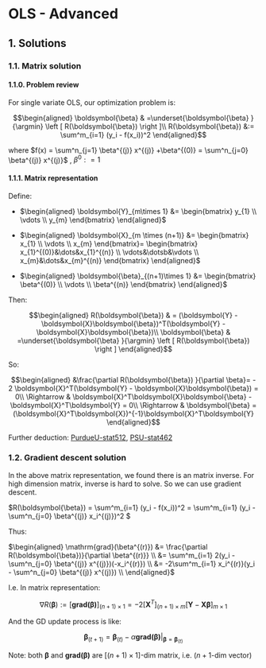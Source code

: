 # OLS - Advanced

## 1. Solutions

### 1.1. Matrix solution

####  1.1.0. Problem review

For single variate OLS, our optimization problem is:

$$\begin{aligned}
    \boldsymbol{\beta} & =\underset{\boldsymbol{\beta} }{\argmin} \left [ R(\boldsymbol{\beta}) \right ]\\
    R(\boldsymbol{\beta}) &:= \sum^m_{i=1} (y_i - f(x_i))^2
\end{aligned}$$

where $f(x) = \sum^n_{j=1} \beta^{(j)} x^{(j)} +\beta^{(0)} = \sum^n_{j=0} \beta^{(j)} x^{(j)}$ , $\beta^{0} : =1$

####  1.1.1. Matrix representation

Define:
- $\begin{aligned}
    \boldsymbol{Y}_{m\times 1} &= \begin{bmatrix}
           y_{1} \\
           \vdots \\
           y_{m}
         \end{bmatrix}
  \end{aligned}$

- $\begin{aligned}
    \boldsymbol{X}_{m \times (n+1)} &= \begin{bmatrix}
           x_{1} \\
           \vdots \\
           x_{m}
         \end{bmatrix}= \begin{bmatrix}
           x_{1}^{(0)}&\dots&x_{1}^{(n)} \\
           \vdots&\dotsb&\vdots \\
           x_{m}&\dots&x_{m}^{(n)}
         \end{bmatrix}
  \end{aligned}$

- $\begin{aligned}
    \boldsymbol{\beta}_{(n+1)\times 1} &= \begin{bmatrix}
           \beta^{(0)}  \\
           \vdots \\
           \beta^{(n)} 
         \end{bmatrix}
  \end{aligned}$

Then:

$$\begin{aligned}
    R(\boldsymbol{\beta}) & =  (\boldsymbol{Y} - \boldsymbol{X}\boldsymbol{\beta})^T(\boldsymbol{Y} - \boldsymbol{X}\boldsymbol{\beta})\\
     \boldsymbol{\beta} & =\underset{\boldsymbol{\beta} }{\argmin} \left [ R(\boldsymbol{\beta}) \right ]
\end{aligned}$$

So:

$$\begin{aligned}
    &\frac{\partial R(\boldsymbol{\beta}) }{\partial \beta}= - 2 \boldsymbol{X}^T(\boldsymbol{Y} - \boldsymbol{X}\boldsymbol{\beta}) = 0\\
    \Rightarrow & \boldsymbol{X}^T\boldsymbol{X}\boldsymbol{\beta} - \boldsymbol{X}^T\boldsymbol{Y} = 0\\
    \Rightarrow & \boldsymbol{\beta} = (\boldsymbol{X}^T\boldsymbol{X})^{-1}\boldsymbol{X}^T\boldsymbol{Y}
\end{aligned}$$

Further deduction: [PurdueU-stat512](https://www.stat.purdue.edu/~boli/stat512/lectures/topic3.pdf), [PSU-stat462](https://online.stat.psu.edu/stat462/node/132/)

### 1.2. Gradient descent solution

In the above matrix representation, we found there is an matrix inverse. For high dimension matrix, inverse is hard to solve. So we can use gradient descent.


$R(\boldsymbol{\beta}) = \sum^m_{i=1} (y_i - f(x_i))^2 = \sum^m_{i=1} (y_i - \sum^n_{j=0} \beta^{(j)} x_i^{(j)})^2 $

Thus:

$\begin{aligned}
    \mathrm{grad}(\beta^{(r)}) &= \frac{\partial R(\boldsymbol{\beta})}{\partial \beta^{(r)}} \\
    &= \sum^m_{i=1} 2(y_i - \sum^n_{j=0} \beta^{(j)} x^{(j)})(-x_i^{(r)}) \\
    &=  -2\sum^m_{i=1} x_i^{(r)}(y_i - \sum^n_{j=0} \beta^{(j)} x^{(j)}) \\
\end{aligned}$

I.e. In matrix representation:

$$\nabla R(\boldsymbol{\beta}) := \left[ \mathbf{grad( \boldsymbol{\beta})} \right]_{(n+1) \times 1}  = - 2 \left [ \boldsymbol{X}^T \right ]_{(n+1) \times m} \left [ \boldsymbol{Y} - \boldsymbol{X}\boldsymbol{\beta} \right ]_{m\times 1}$$

And the GD update process is like:

$$\boldsymbol{\beta}_{(t+1)} = \boldsymbol{\beta}_{(t)} - \alpha \left. \mathbf{grad( \boldsymbol{\beta})} \right |_{\boldsymbol{\beta} = \boldsymbol{\beta}_{(t)}} $$

Note: both $\boldsymbol{\beta}$ and $\mathbf{grad( \boldsymbol{\beta})}$ are $[(n+1) \times 1]$-dim matrix, i.e. ($n+1$-dim vector)
